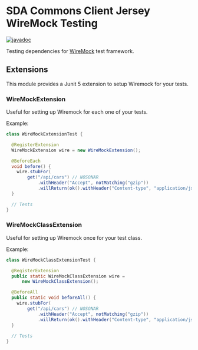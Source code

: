 # SDA Commons Client Jersey WireMock Testing

[![javadoc](https://javadoc.io/badge2/org.sdase.commons/sda-commons-client-jersey-wiremock-testing/javadoc.svg)](https://javadoc.io/doc/org.sdase.commons/sda-commons-client-jersey-wiremock-testing)

Testing dependencies for [WireMock](https://wiremock.org) test framework.

## Extensions

This module provides a Junit 5 extension to setup Wiremock for your tests.

### WireMockExtension

Useful for setting up Wiremock for each one of your tests.

Example:
```java
class WireMockExtensionTest {

  @RegisterExtension
  WireMockExtension wire = new WireMockExtension();

  @BeforeEach
  void before() {
    wire.stubFor(
        get("/api/cars") // NOSONAR
            .withHeader("Accept", notMatching("gzip"))
            .willReturn(ok().withHeader("Content-type", "application/json").withBody("[]")));
  }

  // Tests
}
```

### WireMockClassExtension

Useful for setting up Wiremock once for your test class.

Example:
```java
class WireMockClassExtensionTest {

  @RegisterExtension
  public static WireMockClassExtension wire =
      new WireMockClassExtension();

  @BeforeAll
  public static void beforeAll() {
    wire.stubFor(
        get("/api/cars") // NOSONAR
            .withHeader("Accept", notMatching("gzip"))
            .willReturn(ok().withHeader("Content-type", "application/json").withBody("[]")));
  }
  
  // Tests
}
```
